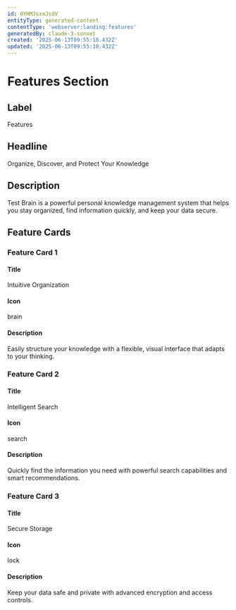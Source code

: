 ```yaml
---
id: 0YHMJsxmJsdV
entityType: generated-content
contentType: 'webserver:landing:features'
generatedBy: claude-3-sonnet
created: '2025-06-13T09:55:18.432Z'
updated: '2025-06-13T09:55:18.432Z'
---
```

# Features Section

## Label
Features

## Headline
Organize, Discover, and Protect Your Knowledge

## Description
Test Brain is a powerful personal knowledge management system that helps you stay organized, find information quickly, and keep your data secure.

## Feature Cards

### Feature Card 1

#### Title
Intuitive Organization

#### Icon
brain

#### Description
Easily structure your knowledge with a flexible, visual interface that adapts to your thinking.

### Feature Card 2

#### Title
Intelligent Search

#### Icon
search

#### Description
Quickly find the information you need with powerful search capabilities and smart recommendations.

### Feature Card 3

#### Title
Secure Storage

#### Icon
lock

#### Description
Keep your data safe and private with advanced encryption and access controls.
